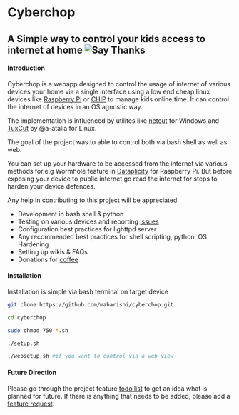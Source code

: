 # Cyberchop 
## A Simple way to control your kids access to internet at home ![Say Thanks](https://img.shields.io/badge/Say%20Thanks-!-1EAEDB.svg)

#### Introduction
Cyberchop is a webapp designed to control the usage of internet of various devices your home via a single interface using a low end cheap linux devices like [Raspberry Pi](https://www.raspberrypi.org/) or [CHIP](https://getchip.com/) to manage kids online time. It can control the internet of devices in an OS agnostic way. 

The implementation is influenced by utilites like [netcut](http://www.arcai.com/netcut/) for Windows and [TuxCut](https://github.com/a-atalla/tuxcut) by @a-atalla for Linux. 

The goal of the project was to able to control both via bash shell as well as web. 

You can set up your hardware to be accessed from the internet via various methods for.e.g Wormhole feature in [Dataplicity](https://www.dataplicity.com/) for Raspberry Pi. But before exposing your device to public internet go read the internet for steps to harden your device defences. 

Any help in contributing to this project will be appreciated

* Development in bash shell & python
* Testing on various devices and reporting [issues](https://github.com/maharishi/cyberchop/issues/new?template=bug_report.md)
* Configuration best practices for lighttpd server
* Any recommended best practices for shell scripting, python, OS Hardening
* Setting up wikis & FAQs
* Donations for [coffee](http://paypal.me/Maharishi/1)

#### Installation

Installation is simple via bash terminal on target device

```bash
git clone https://github.com/maharishi/cyberchop.git

cd cyberchop

sudo chmod 750 *.sh

./setup.sh

./websetup.sh #if you want to control via a web view
```

#### Future Direction

Please go through the project feature [todo list](https://github.com/maharishi/cyberchop/projects/1#column-3059019) to get an idea what is planned for future. If there is anything that needs to be added, please add a [feature request](https://github.com/maharishi/cyberchop/issues/new?template=feature_request.md).

